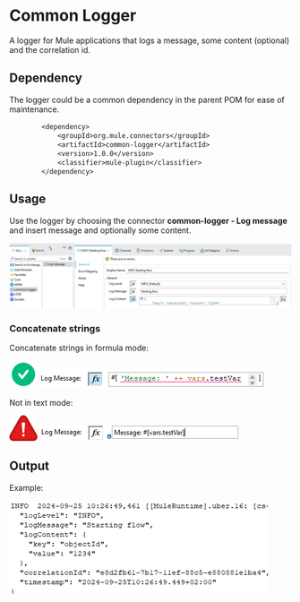 # Common Logger
A logger for Mule applications that logs a message, some content (optional) and the correlation id.

## Dependency
The logger could be a common dependency in the parent POM for ease of maintenance.
```
		<dependency>
			<groupId>org.mule.connectors</groupId>
			<artifactId>common-logger</artifactId>
			<version>1.0.0</version>
			<classifier>mule-plugin</classifier>
		</dependency>
```
## Usage
Use the logger by choosing the connector **common-logger - Log message** and insert message and optionally some content.

![Common Logger](images/common-logger.png)

### Concatenate strings
Concatenate strings in formula mode:

![Checkmark](images/checkmark_50.png) ![Correct](images/log-message-correct.png)

Not in text mode:

![Warning](images/warning_50.png) ![Correct](images/log-message-wrong.png)


## Output
Example:

![Common Logger](images/common-logger-output.png)